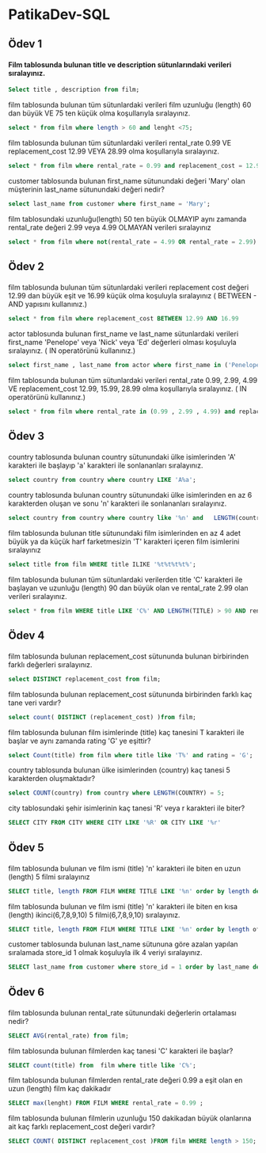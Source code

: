 # PatikaDev-SQL
## <p id = 'Ödev 1' > Ödev 1 </p> 


#### Film tablosunda bulunan title ve description sütunlarındaki verileri sıralayınız.

~~~Sql
Select title , description from film;
~~~


film tablosunda bulunan tüm sütunlardaki verileri film uzunluğu (length) 60 dan büyük VE 75 ten küçük olma koşullarıyla sıralayınız.

~~~Sql
select * from film where length > 60 and lenght <75;

~~~

film tablosunda bulunan tüm sütunlardaki verileri rental_rate 0.99 VE replacement_cost 12.99 VEYA 28.99 olma koşullarıyla sıralayınız.

~~~Sql
select * from film where rental_rate = 0.99 and replacement_cost = 12.99 or replacement_cost = 28.99;

~~~

customer tablosunda bulunan first_name sütunundaki değeri 'Mary' olan müşterinin last_name sütunundaki değeri nedir?

~~~Sql
select last_name from customer where first_name = 'Mary';
~~~


film tablosundaki uzunluğu(length) 50 ten büyük OLMAYIP aynı zamanda rental_rate değeri 2.99 veya 4.99 OLMAYAN verileri sıralayınız

~~~Sql
select * from film where not(rental_rate = 4.99 OR rental_rate = 2.99) AND NOT length > 50;
~~~


## <p id = 'Ödev 2' > Ödev 2 </p> 

film tablosunda bulunan tüm sütunlardaki verileri replacement cost değeri 12.99 dan büyük eşit ve 16.99 küçük olma koşuluyla sıralayınız ( BETWEEN - AND yapısını kullanınız.)

~~~Sql
select * from film where replacement_cost BETWEEN 12.99 AND 16.99
~~~

actor tablosunda bulunan first_name ve last_name sütunlardaki verileri first_name 'Penelope' veya 'Nick' veya 'Ed' değerleri olması koşuluyla sıralayınız. ( IN operatörünü kullanınız.)

~~~Sql
select first_name , last_name from actor where first_name in ('Penelope','Nick','Ed');
~~~

film tablosunda bulunan tüm sütunlardaki verileri rental_rate 0.99, 2.99, 4.99 VE replacement_cost 12.99, 15.99, 28.99 olma koşullarıyla sıralayınız. ( IN operatörünü kullanınız.)

~~~Sql
select * from film where rental_rate in (0.99 , 2.99 , 4.99) and replacement_cost in (12.99 , 15.99 , 28.99);
~~~

## <p id = 'Ödev 3' > Ödev 3 </p> 

country tablosunda bulunan country sütunundaki ülke isimlerinden 'A' karakteri ile başlayıp 'a' karakteri ile sonlananları sıralayınız.

~~~Sql
select country from country where country LIKE 'A%a';
~~~

country tablosunda bulunan country sütunundaki ülke isimlerinden en az 6 karakterden oluşan ve sonu 'n' karakteri ile sonlananları sıralayınız.

~~~Sql
select country from country where country like '%n' and   LENGTH(country) > 6;
~~~

film tablosunda bulunan title sütunundaki film isimlerinden en az 4 adet büyük ya da küçük harf farketmesizin 'T' karakteri içeren film isimlerini sıralayınız

~~~Sql
select title from film WHERE title ILIKE '%t%t%t%t%';
~~~

film tablosunda bulunan tüm sütunlardaki verilerden title 'C' karakteri ile başlayan ve uzunluğu (length) 90 dan büyük olan ve rental_rate 2.99 olan verileri sıralayınız.

~~~Sql
select * from film WHERE title LIKE 'C%' AND LENGTH(TITLE) > 90 AND rental_rate =2.99;
~~~

## <p id = 'Ödev 4' > Ödev 4 </p> 

film tablosunda bulunan replacement_cost sütununda bulunan birbirinden farklı değerleri sıralayınız.

~~~Sql
select DISTINCT replacement_cost from film;
~~~

film tablosunda bulunan replacement_cost sütununda birbirinden farklı kaç tane veri vardır?

~~~Sql
select count( DISTINCT (replacement_cost) )from film;
~~~

film tablosunda bulunan film isimlerinde (title) kaç tanesini T karakteri ile başlar ve aynı zamanda rating 'G' ye eşittir?

~~~Sql
select Count(title) from film where title like 'T%' and rating = 'G';
~~~

country tablosunda bulunan ülke isimlerinden (country) kaç tanesi 5 karakterden oluşmaktadır?

~~~Sql
select COUNT(country) from country where LENGTH(COUNTRY) = 5;
~~~

city tablosundaki şehir isimlerinin kaç tanesi 'R' veya r karakteri ile biter?

~~~Sql
SELECT CITY FROM CITY WHERE CITY LIKE '%R' OR CITY LIKE '%r'
~~~

## <p id = 'Ödev 5' > Ödev 5 </p> 

film tablosunda bulunan ve film ismi (title) 'n' karakteri ile biten en uzun (length) 5 filmi sıralayınız

~~~Sql
SELECT title, length FROM FILM WHERE TITLE LIKE '%n' order by length desc limit 5;
~~~

film tablosunda bulunan ve film ismi (title) 'n' karakteri ile biten en kısa (length) ikinci(6,7,8,9,10) 5 filmi(6,7,8,9,10) sıralayınız.

~~~Sql
SELECT title, length FROM FILM WHERE TITLE LIKE '%n' order by length offset 5 limit 5;
~~~

customer tablosunda bulunan last_name sütununa göre azalan yapılan sıralamada store_id 1 olmak koşuluyla ilk 4 veriyi sıralayınız.

~~~Sql
SELECT last_name from customer where store_id = 1 order by last_name desc limit 4;
~~~

## <p id = 'Ödev 6' > Ödev 6 </p> 

film tablosunda bulunan rental_rate sütunundaki değerlerin ortalaması nedir?

~~~Sql
SELECT AVG(rental_rate) from film;
~~~

film tablosunda bulunan filmlerden kaç tanesi 'C' karakteri ile başlar?

~~~Sql
SELECT count(title) from  film where title like 'C%';
~~~

film tablosunda bulunan filmlerden rental_rate değeri 0.99 a eşit olan en uzun (length) film kaç dakikadır

~~~Sql
SELECT max(lenght) FROM FILM WHERE rental_rate = 0.99 ;
~~~

film tablosunda bulunan filmlerin uzunluğu 150 dakikadan büyük olanlarına ait kaç farklı replacement_cost değeri vardır?

~~~Sql
SELECT COUNT( DISTINCT replacement_cost )FROM film WHERE length > 150;
~~~
